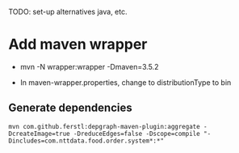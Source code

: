 
TODO: set-up alternatives java, etc.

# Add maven wrapper
- mvn -N wrapper:wrapper -Dmaven=3.5.2

- In maven-wrapper.properties, change to distributionType to bin


## Generate dependencies
```
mvn com.github.ferstl:depgraph-maven-plugin:aggregate -DcreateImage=true -DreduceEdges=false -Dscope=compile "-Dincludes=com.nttdata.food.order.system*:*"
```
